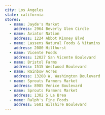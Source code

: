 ```yaml
---
city: Los Angeles
state: california
stores:
  - name: Jayde's Market
    address: 2964 Beverly Glen Circle
  - name: Aviator Nation
    address: 1224 Abbot Kinney Blvd
  - name: Lassens Natural Foods & Vitamins
    address: 2080 Hillhurst
  - name: Vicente Foods
    address: 12027 San Vicente Boulevard
  - name: Bristol Farms
    address: 1515 Westwood Boulevard
  - name: Rainbow Acres
    address: 13208 W. Washington Boulevard
  - name: Sprouts Farmers Market
    address: 8985 Venice Boulevard
  - name: Sprouts Farmers Market
    address: 1302 S La Brea
  - name: Ralph's Fine Foods
    address: 5601 Wilshire Boulevard
---
```

